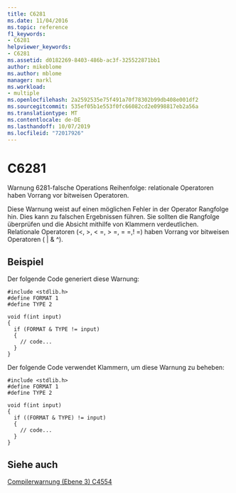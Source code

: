 ```yaml
---
title: C6281
ms.date: 11/04/2016
ms.topic: reference
f1_keywords:
- C6281
helpviewer_keywords:
- C6281
ms.assetid: d0182269-8403-486b-ac3f-325522871bb1
author: mikeblome
ms.author: mblome
manager: markl
ms.workload:
- multiple
ms.openlocfilehash: 2a2592535e75f491a70f78302b99db408e001df2
ms.sourcegitcommit: 535ef05b1e553f0fc66082cd2e0998817eb2a56a
ms.translationtype: MT
ms.contentlocale: de-DE
ms.lasthandoff: 10/07/2019
ms.locfileid: "72017926"
---
```

# <a name="c6281"></a>C6281
Warnung 6281-falsche Operations Reihenfolge: relationale Operatoren haben Vorrang vor bitweisen Operatoren.

 Diese Warnung weist auf einen möglichen Fehler in der Operator Rangfolge hin. Dies kann zu falschen Ergebnissen führen. Sie sollten die Rangfolge überprüfen und die Absicht mithilfe von Klammern verdeutlichen. Relationale Operatoren (\<, >, \< =, > =, = =,! =) haben Vorrang vor bitweisen Operatoren ( &#124; & ^).

## <a name="example"></a>Beispiel
 Der folgende Code generiert diese Warnung:

```
#include <stdlib.h>
#define FORMAT 1
#define TYPE 2

void f(int input)
{
  if (FORMAT & TYPE != input)
  {
    // code...
  }
}
```

 Der folgende Code verwendet Klammern, um diese Warnung zu beheben:

```
#include <stdlib.h>
#define FORMAT 1
#define TYPE 2

void f(int input)
{
  if ((FORMAT & TYPE) != input)
  {
    // code...
  }
}
```

## <a name="see-also"></a>Siehe auch
 [Compilerwarnung (Ebene 3) C4554](/cpp/error-messages/compiler-warnings/compiler-warning-level-3-c4554)